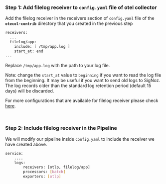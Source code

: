 ### Step 1: Add filelog receiver to `config.yaml` file of otel collector

Add the filelog receiver in the receivers section of `config.yaml` file of the **`otecol-contrib`** directory that you created in the previous step

```bash
receivers:
  ...
  filelog/app:
    include: [ /tmp/app.log ]
    start_at: end
...
```
Replace `/tmp/app.log` with the path to your log file.

Note: change the `start_at` value to `beginning` if you want to read the log file from the beginning. It may be useful if you want to send old logs to SigNoz. The log records older than the standard log retention period (default 15 days) will be discarded.

For more configurations that are available for filelog receiver please check [here](https://github.com/open-telemetry/opentelemetry-collector-contrib/tree/main/receiver/filelogreceiver).

&nbsp;
&nbsp;

### Step 2: Include filelog receiver in the Pipeline
We will modify our pipeline inside `config.yaml` to include the receiver we have created above.
```bash
service:
    ....
    logs:
        receivers: [otlp, filelog/app]
        processors: [batch]
        exporters: [otlp]
```